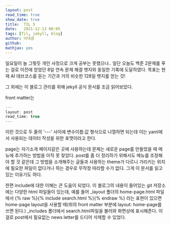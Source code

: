 ```yaml
---
layout: post
read_time: true
show_date: true
title:  TIL 5
date:   2021-12-13 00:05
tags: [Til, jekyll, blog]
author: 이대겸
github:  
mathjax: yes
---
```


일요일이 늘 그렇듯 개인 사정으로 크게 공부는 못했으나.. 일단 오늘도 백준 2문제를 푸는 걸로 
이전에 얻었던 8일 연속 문제 해결 뱃지와 동일한 기록에 도달하였다. 목표는 현재 AI 데브코스를 듣는 기간과 거의 비슷한 128일 뱃지를 얻는 것! 

그 외에는 이 블로그 관리를 위해 jekyll 공식 문서를 조금 읽어보았다.

front matter는 
~~~C
---
layout: post
read_time: true
---
~~~
이런 것으로 두 줄의 '---' 사이에 변수이름:값 형식으로 나열하면 되는데 이는 yaml에서 사용되는 데이터 작성을 위한 포맷이라고 한다.

page는 자기소개 페이지같은 곳에 사용하는데 문제는 새로운 page를 만들었을 때 메뉴에 추가하는 방법을 아직 못 찾았다. 
post를 좀 더 정리하기 위해서도 메뉴를 조정해야 할 것 같은데 그 방법을 소개해주는 글들과 사용하는 theme가 다르니 
가리키는 위치에 필요한 파일이 없다거나 하는 경우로 무작정 따라할 수가 없다. 그게 이 문서를 읽고있는 이유기도 하다.

한편 include에 대한 이해는 큰 도움이 되었다. 이 블로그의 내용이 들어있는 git 저장소에는 다양한 html 파일들이 있는데, 
예를 들어 _layout 폴더의 home-page.html 파일에서 {% raw %}{% include search.html %}{% endraw %} 라는 표현이 있으면 
home-page layout을 사용할 때(위의 front matter 부분에 layout: home-page를 쓰면 된다.) 
_includes 폴더에서 search.html파일을 불러와 화면상에 표시해준다. 이걸로 post에서 필요없는 news letter를 드디어 
삭제할 수 있었다.
